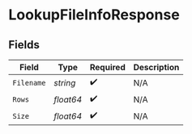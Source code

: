 # LookupFileInfoResponse


## Fields

| Field              | Type               | Required           | Description        |
| ------------------ | ------------------ | ------------------ | ------------------ |
| `Filename`         | *string*           | :heavy_check_mark: | N/A                |
| `Rows`             | *float64*          | :heavy_check_mark: | N/A                |
| `Size`             | *float64*          | :heavy_check_mark: | N/A                |
